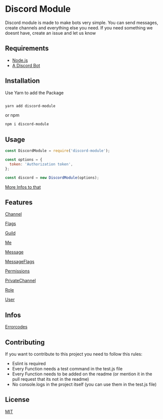 # Discord Module

Discord module is made to make bots very simple. You can send messages, create channels and everything else you need. If you need something we doesnt have, create an issue and let us know

## Requirements

- [Node.js](https://nodejs.org)
- [A Discord Bot](https://discord.com/developers/applications)

## Installation

Use Yarn to add the Package

```bash

yarn add discord-module

```

or npm

```bash
npm i discord-module
```

## Usage

```javascript
const DiscordModule = require('discord-module');

const options = {
  token: 'Authorization token',
};

const discord = new DiscordModule(options);
```

[More Infos to that](docs/gettingstarted.md)

## Features

[Channel](./docs/channel.md)

[Flags](./docs/flags.md)

[Guild](./docs/guild.md)

[Me](./docs/me.md)

[Message](./docs/message.md)

[MessageFlags](./docs/messageflags.md)

[Permissions](./docs/permissions.md)

[PrivateChannel](./docs/privatechannel.md)

[Role](./docs/role.md)

[User](./docs/user.md)

## Infos

[Errorcodes](docs/errorcodes.md)

## Contributing

If you want to contribute to this project you need to follow this rules:

- Eslint is required
- Every Function needs a test command in the test.js file
- Every Function needs to be added on the readme (or mention it in the pull request that its not in the readme)
- No console.logs in the project itself (you can use them in the test.js file)

## License

[MIT](https://choosealicense.com/licenses/mit/)

